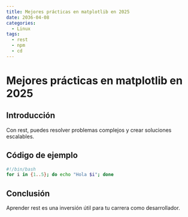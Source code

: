 ```yaml
---
title: Mejores prácticas en matplotlib en 2025
date: 2036-04-08
categories:
  - Linux
tags:
  - rest
  - npm
  - cd
---
```


# Mejores prácticas en matplotlib en 2025

## Introducción

Con rest, puedes resolver problemas complejos y crear soluciones escalables.

## Código de ejemplo

```bash
#!/bin/bash
for i in {1..5}; do echo "Hola $i"; done
```

## Conclusión

Aprender rest es una inversión útil para tu carrera como desarrollador.